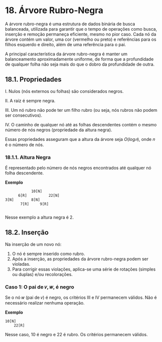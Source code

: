 # 18. Árvore Rubro-Negra

A árvore rubro-negra é uma estrutura de dados binária de busca balanceada, utilizada para garantir que o tempo de operações como busca, inserção e remoção permaneça eficiente, mesmo no pior caso. Cada nó da árvore contém um valor, uma cor (vermelho ou preto) e referências para os filhos esquerdo e direito, além de uma referência para o pai.

A principal característica da árvore rubro-negra é manter um balanceamento aproximadamente uniforme, de forma que a profundidade de qualquer folha não seja mais do que o dobro da profundidade de outra.

## 18.1. Propriedades

I. Nulos (nós externos ou folhas) são considerados negros.

II. A raiz é sempre negra.

III. Um nó rubro não pode ter um filho rubro (ou seja, nós rubros não podem ser consecutivos).

IV. O caminho de qualquer nó até as folhas descendentes contém o mesmo número de nós negros (propriedade da altura negra).

Essas propriedades asseguram que a altura da árvore seja $O(log 𝑛)$, onde 𝑛 é o número de nós.

### 18.1.1. Altura Negra

É representado pelo número de nós negros encontrados até qualquer nó folha descendente.

**Exemplo**

```
            10[N]             
      6[R]          22[N]
3[N]        8[N]
       7[R]     9[R]
         
```

Nesse exemplo a altura negra é 2.

## 18.2. Inserção

Na inserção de um novo nó:

1. O nó é sempre inserido como rubro.
2. Após a inserção, as propriedades da árvore rubro-negra podem ser violadas.
3. Para corrigir essas violações, aplica-se uma série de rotações (simples ou duplas) e/ou recolorações.

### Caso 1: O pai de 𝑣, 𝑤, é negro

Se o nó 𝑤 (pai de 𝑣) é negro, os critérios III e IV permanecem válidos. Não é necessário realizar nenhuma operação.

**Exemplo**

```
10[N]             
    22[R]
```

Nesse caso, 10 é negro e 22 é rubro. Os critérios permanecem válidos.